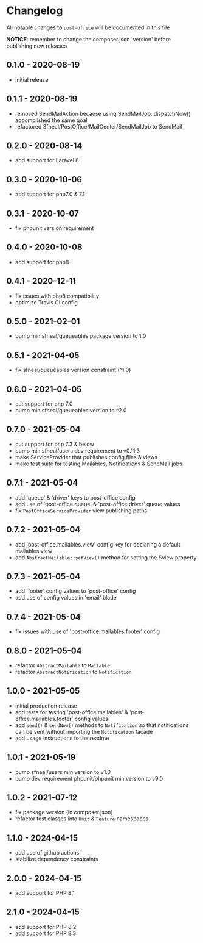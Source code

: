 # Changelog

All notable changes to `post-office` will be documented in this file

**NOTICE**: remember to change the composer.json 'version' before publishing new releases

## 0.1.0 - 2020-08-19
- initial release


## 0.1.1 - 2020-08-19
- removed SendMailAction because using SendMailJob::dispatchNow() accomplished the same goal
- refactored Sfneal/PostOffice/MailCenter/SendMailJob to SendMail


## 0.2.0 - 2020-08-14
- add support for Laravel 8
 
 
## 0.3.0 - 2020-10-06
- add support for php7.0 & 7.1
 
 
## 0.3.1 - 2020-10-07
- fix phpunit version requirement
 
 
## 0.4.0 - 2020-10-08
- add support for php8


## 0.4.1 - 2020-12-11
- fix issues with php8 compatibility
- optimize Travis CI config


## 0.5.0 - 2021-02-01
- bump min sfneal/queueables package version to 1.0


## 0.5.1 - 2021-04-05
- fix sfneal/queueables version constraint (^1.0)


## 0.6.0 - 2021-04-05
- cut support for php 7.0
- bump min sfneal/queueables version to ^2.0


## 0.7.0 - 2021-05-04
- cut support for php 7.3 & below
- bump min sfneal/users dev requirement to v0.11.3
- make ServiceProvider that publishes config files & views
- make test suite for testing Mailables, Notifications & SendMail jobs


## 0.7.1 - 2021-05-04
- add 'queue' & 'driver' keys to post-office config
- add use of 'post-office.queue' & 'post-office.driver' queue values 
- fix `PostOfficeServiceProvider` view publishing paths


## 0.7.2 - 2021-05-04
- add 'post-office.mailables.view' config key for declaring a default mailables view
- add `AbstractMailable::setView()` method for setting the $view property


## 0.7.3 - 2021-05-04
- add 'footer' config values to 'post-office' config
- add use of config values in 'email' blade


## 0.7.4 - 2021-05-04
- fix issues with use of 'post-office.mailables.footer' config


## 0.8.0 - 2021-05-04
- refactor `AbstractMailable` to `Mailable` 
- refactor `AbstractNotification` to `Notification`


## 1.0.0 - 2021-05-05
- initial production release
- add tests for testing 'post-office.mailables' & 'post-office.mailables.footer' config values
- add `send()` & `sendNow()` methods to `Notification` so that notifications can be sent without importing the `Notification` facade
- add usage instructions to the readme


## 1.0.1 - 2021-05-19
- bump sfneal/users min version to v1.0
- bump dev requirement phpunit/phpunit min version to v9.0


## 1.0.2 - 2021-07-12
- fix package version (in composer.json)
- refactor test classes into `Unit` & `Feature` namespaces


## 1.1.0 - 2024-04-15
- add use of github actions
- stabilize dependency constraints


## 2.0.0 - 2024-04-15
- add support for PHP 8.1


## 2.1.0 - 2024-04-15
- add support for PHP 8.2
- add support for PHP 8.3
